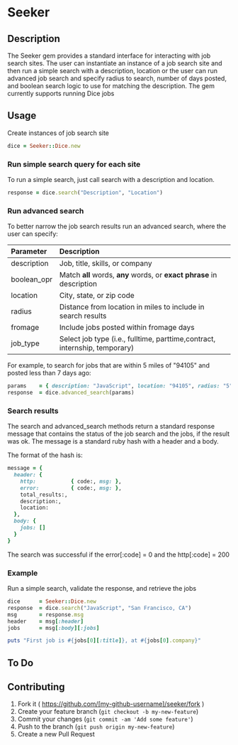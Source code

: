 # Seeker

## Description

The Seeker gem provides a standard interface for interacting with job search sites. The
user can instantiate an instance of a job search site and then run a simple search
with a description, location or the user can run advanced job search and specify radius 
to search, number of days posted, and boolean search logic to use for matching the 
description. The gem currently supports running Dice jobs

## Usage

Create instances of job search site

```ruby
dice = Seeker::Dice.new
```

### Run simple search query for each site
To run a simple search, just call search with a description and location.

```ruby
response = dice.search("Description", "Location")
```

### Run advanced search
To better narrow the job search results run an advanced search, where the
user can specify:

|Parameter    |Description|
|:------------|:----------|
|description  |Job, title, skills, or company|
|boolean_opr  |Match __all__ words, __any__ words, or __exact phrase__ in description|
|location     |City, state, or zip code|
|radius       |Distance from location in miles to include in search results|
|fromage      |Include jobs posted within fromage days|
|job_type     |Select job type (i.e., fulltime, parttime,contract, internship, temporary)

For example, to search for jobs that are within 5 miles of "94105" and posted less than
7 days ago:

```ruby
params    = { description: "JavaScript", location: "94105", radius: "5", fromage: "7"}
response  = dice.advanced_search(params)
```

### Search results
The search and advanced_search methods return a standard response message that contains
the status of the job search and the jobs, if the result was ok. The message is a standard
ruby hash with a header and a body.

The format of the hash is:

```ruby
message = {
  header: {
    http:           { code:, msg: },
    error:          { code:, msg: },
    total_results:,
    description:,
    location:
  },
  body: {
    jobs: []
  }
}
```

The search was successful if the error[:code] = 0 and the http[:code] = 200

### Example
Run a simple search, validate the response, and retrieve the jobs

```ruby
dice      = Seeker::Dice.new
response  = dice.search("JavaScript", "San Francisco, CA")
msg       = response.msg
header    = msg[:header]
jobs      = msg[:body][:jobs]

puts "First job is #{jobs[0][:title]}, at #{jobs[0].company}"
```

## To Do


## Contributing

1. Fork it ( https://github.com/[my-github-username]/seeker/fork )
2. Create your feature branch (`git checkout -b my-new-feature`)
3. Commit your changes (`git commit -am 'Add some feature'`)
4. Push to the branch (`git push origin my-new-feature`)
5. Create a new Pull Request
